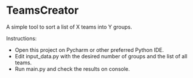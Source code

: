 # TeamsCreator
A simple tool to sort a list of X teams into Y groups.

Instructions:
- Open this project on Pycharm or other preferred Python IDE.
- Edit input_data.py with the desired number of groups and the list of all teams.
- Run main.py and check the results on console.

